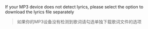 If your MP3 device does not detect lyrics, please select the option to download the lyrics file separately
> 如果你的MP3设备没有检测到歌词请勾选单独下载歌词文件的选项
